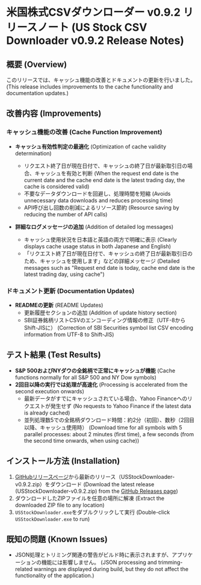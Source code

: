 # 米国株式CSVダウンローダー v0.9.2 リリースノート (US Stock CSV Downloader v0.9.2 Release Notes)

## 概要 (Overview)

このリリースでは、キャッシュ機能の改善とドキュメントの更新を行いました。
(This release includes improvements to the cache functionality and documentation updates.)

## 改善内容 (Improvements)

### キャッシュ機能の改善 (Cache Function Improvement)

- **キャッシュ有効性判定の最適化** (Optimization of cache validity determination)
  - リクエスト終了日が現在日付で、キャッシュの終了日が最新取引日の場合、キャッシュを有効と判断 (When the request end date is the current date and the cache end date is the latest trading day, the cache is considered valid)
  - 不要なデータダウンロードを回避し、処理時間を短縮 (Avoids unnecessary data downloads and reduces processing time)
  - API呼び出し回数の削減によるリソース節約 (Resource saving by reducing the number of API calls)

- **詳細なログメッセージの追加** (Addition of detailed log messages)
  - キャッシュ使用状況を日本語と英語の両方で明確に表示 (Clearly displays cache usage status in both Japanese and English)
  - 「リクエスト終了日が現在日付で、キャッシュの終了日が最新取引日のため、キャッシュを使用します」などの詳細メッセージ (Detailed messages such as "Request end date is today, cache end date is the latest trading day, using cache")

### ドキュメント更新 (Documentation Updates)

- **READMEの更新** (README Updates)
  - 更新履歴セクションの追加 (Addition of update history section)
  - SBI証券銘柄リストCSVのエンコーディング情報の修正（UTF-8からShift-JISに） (Correction of SBI Securities symbol list CSV encoding information from UTF-8 to Shift-JIS)

## テスト結果 (Test Results)

- **S&P 500およびNYダウの全銘柄で正常にキャッシュが機能** (Cache functions normally for all S&P 500 and NY Dow symbols)
- **2回目以降の実行では処理が高速化** (Processing is accelerated from the second execution onwards)
  - 最新データがすでにキャッシュされている場合、Yahoo Financeへのリクエストが発生せず (No requests to Yahoo Finance if the latest data is already cached)
  - 並列処理数5での全銘柄ダウンロード時間：約2分（初回）、数秒（2回目以降、キャッシュ使用時） (Download time for all symbols with 5 parallel processes: about 2 minutes (first time), a few seconds (from the second time onwards, when using cache))

## インストール方法 (Installation)

1. [GitHubリリースページ](https://github.com/jkabutaro/usstock-csvdownloader/releases)から最新のリリース（USStockDownloader-v0.9.2.zip）をダウンロード (Download the latest release (USStockDownloader-v0.9.2.zip) from the [GitHub Releases page](https://github.com/jkabutaro/usstock-csvdownloader/releases))
2. ダウンロードしたZIPファイルを任意の場所に解凍 (Extract the downloaded ZIP file to any location)
3. `USStockDownloader.exe`をダブルクリックして実行 (Double-click `USStockDownloader.exe` to run)

## 既知の問題 (Known Issues)

- JSON処理とトリミング関連の警告がビルド時に表示されますが、アプリケーションの機能には影響しません。 (JSON processing and trimming-related warnings are displayed during build, but they do not affect the functionality of the application.)
